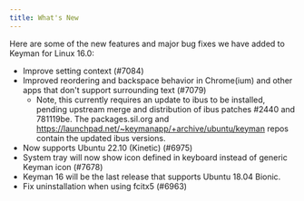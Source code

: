 ```yaml
---
title: What's New
---
```


Here are some of the new features and major bug fixes we have added to Keyman for Linux 16.0:

* Improve setting context (#7084)
* Improved reordering and backspace behavior in Chrome(ium) and other apps that
  don't support surrounding text (#7079)
    * Note, this currently requires an update to ibus to be installed, pending
      upstream merge and distribution of ibus patches #2440 and 781119be. The
      packages.sil.org and https://launchpad.net/~keymanapp/+archive/ubuntu/keyman
      repos contain the updated ibus versions.
* Now supports Ubuntu 22.10 (Kinetic) (#6975)
* System tray will now show icon defined in keyboard instead of generic Keyman icon (#7678)
* Keyman 16 will be the last release that supports Ubuntu 18.04 Bionic.
* Fix uninstallation when using fcitx5 (#6963)
